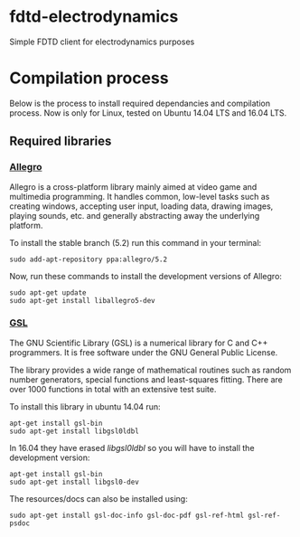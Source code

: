 # fdtd-electrodynamics

Simple FDTD client for electrodynamics purposes 

# Compilation process

Below is the process to install required dependancies and compilation process. Now is only for Linux, tested on Ubuntu 14.04 LTS and 16.04 LTS. 

## Required libraries 

### [Allegro](http://liballeg.org/)

Allegro is a cross-platform library mainly aimed at video game and multimedia programming. It handles common, low-level tasks such as creating windows, accepting user input, loading data, drawing images, playing sounds, etc. and generally abstracting away the underlying platform.

To install the stable branch (5.2) run this command in your terminal:

```
sudo add-apt-repository ppa:allegro/5.2
```

Now, run these commands to install the development versions of Allegro:

```
sudo apt-get update
sudo apt-get install liballegro5-dev
```

### [GSL](https://www.gnu.org/software/gsl/)

The GNU Scientific Library (GSL) is a numerical library for C and C++ programmers. It is free software under the GNU General Public License.

The library provides a wide range of mathematical routines such as random number generators, special functions and least-squares fitting. There are over 1000 functions in total with an extensive test suite.

To install this library in ubuntu 14.04 run:

```
apt-get install gsl-bin
sudo apt-get install libgsl0ldbl
```

In 16.04 they have erased *libgsl0ldbl* so you will have to install the development version:

```
apt-get install gsl-bin
sudo apt-get install libgsl0-dev
```

The resources/docs can also be installed using: 

```
sudo apt-get install gsl-doc-info gsl-doc-pdf gsl-ref-html gsl-ref-psdoc
```





